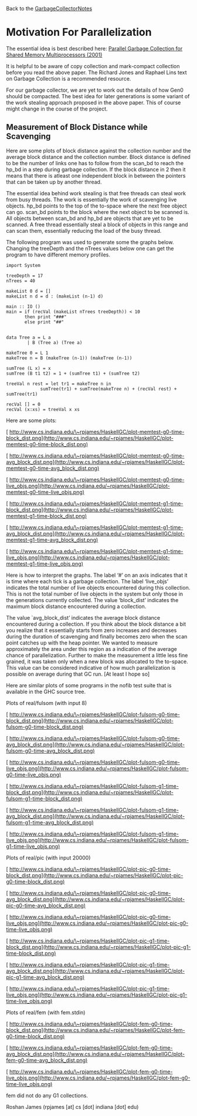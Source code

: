 
Back to the [GarbageCollectorNotes](garbage-collector-notes)

# Motivation For Parallelization


The essential idea is best described here:
[ Parallel Garbage Collection for Shared Memory Multiprocessors (2001)](http://citeseer.ist.psu.edu/flood01parallel.html)


It is helpful to be aware of copy collection and mark-compact collection before you read the above paper. The Richard Jones and Raphael Lins text on Garbage Collection is a recommended resource. 


For our garbage collector, we are yet to work out the details of how Gen0 should be compacted. The best idea for later generations is some variant of the work stealing approach proposed in the above paper. This of course might change in the course of the project. 

## Measurement of Block Distance while Scavenging


Here are some plots of block distance against the collection number and the average block distance and the collection number. Block distance is defined to be the number of links one has to follow from the scan_bd to reach the hp_bd in a step during garbage collection. If the block distance in 2 then it means that there is atleast one independent block in between the pointers that can be taken up by another thread.


The essential idea behind work stealing is that free threads can steal work from busy threads. The work is essentially the work of scavenging live objects. hp_bd points to the top of the to-space where the next free object can go. scan_bd points to the block where the next object to be scanned is. All objects between scan_bd and hp_bd  are objects that are yet to be scanned. A free thread essentially steal a block of objects in this range and can scan them, essentially reducing the load of the busy thread. 


The following program was used to generate some the graphs below. Changing the treeDepth and the nTrees values below one can get the program to have different memory profiles. 

```wiki
import System

treeDepth = 17
nTrees = 40

makeList 0 d = []
makeList n d = d : (makeList (n-1) d)

main :: IO ()
main = if (recVal (makeList nTrees treeDepth)) < 10
       then print "###"
       else print "##"


data Tree a = L a
	    | B (Tree a) (Tree a)

makeTree 0 = L 1
makeTree n = B (makeTree (n-1)) (makeTree (n-1))

sumTree (L x) = x
sumTree (B t1 t2) = 1 + (sumTree t1) + (sumTree t2)

treeVal n rest = let tr1 = makeTree n in
		     sumTree(tr1) + sumTree(makeTree n) + (recVal rest) + sumTree(tr1)

recVal [] = 0
recVal (x:xs) = treeVal x xs
```


Here are some plots:

[ http://www.cs.indiana.edu/\~rpjames/HaskellGC/plot-memtest-g0-time-block_dist.png](http://www.cs.indiana.edu/~rpjames/HaskellGC/plot-memtest-g0-time-block_dist.png)

[ http://www.cs.indiana.edu/\~rpjames/HaskellGC/plot-memtest-g0-time-avg_block_dist.png](http://www.cs.indiana.edu/~rpjames/HaskellGC/plot-memtest-g0-time-avg_block_dist.png)

[ http://www.cs.indiana.edu/\~rpjames/HaskellGC/plot-memtest-g0-time-live_objs.png](http://www.cs.indiana.edu/~rpjames/HaskellGC/plot-memtest-g0-time-live_objs.png)

[ http://www.cs.indiana.edu/\~rpjames/HaskellGC/plot-memtest-g1-time-block_dist.png](http://www.cs.indiana.edu/~rpjames/HaskellGC/plot-memtest-g1-time-block_dist.png)

[ http://www.cs.indiana.edu/\~rpjames/HaskellGC/plot-memtest-g1-time-avg_block_dist.png](http://www.cs.indiana.edu/~rpjames/HaskellGC/plot-memtest-g1-time-avg_block_dist.png)

[ http://www.cs.indiana.edu/\~rpjames/HaskellGC/plot-memtest-g1-time-live_objs.png](http://www.cs.indiana.edu/~rpjames/HaskellGC/plot-memtest-g1-time-live_objs.png)


Here is how to interpret the graphs. The label ‘\#’ on an axis indicates that it is time where each tick is a garbage collection. The label ‘live_objs’ indicates the total number of live objects encountered during this collection. This is not the total number of live objects in the system but only those in the generations currently collected. The value ‘block_dist’ indicates the maximum block distance encountered during a collection. 


The value \`avg_block_dist’ indicates the average block distance encountered during a collection. If you think about the block distance a bit you realize that it essentially starts from zero increases and decreases during the duration of scavenging and finally becomes zero when the scan point catches up with the heap pointer. We wanted to measure approximately the area under this region as a indication of the average chance of parallelization. Further to make the measurement a little less fine grained, it was taken only when a new block was allocated to the to-space. This value can be considered indicative of how much parallelization is possible on average during that GC run. \[At least I hope so\]


Here are similar plots of some programs in the nofib test suite that is available in the GHC source tree. 


Plots of real/fulsom (with input 8)

[ http://www.cs.indiana.edu/\~rpjames/HaskellGC/plot-fulsom-g0-time-block_dist.png](http://www.cs.indiana.edu/~rpjames/HaskellGC/plot-fulsom-g0-time-block_dist.png)

[ http://www.cs.indiana.edu/\~rpjames/HaskellGC/plot-fulsom-g0-time-avg_block_dist.png](http://www.cs.indiana.edu/~rpjames/HaskellGC/plot-fulsom-g0-time-avg_block_dist.png)

[ http://www.cs.indiana.edu/\~rpjames/HaskellGC/plot-fulsom-g0-time-live_objs.png](http://www.cs.indiana.edu/~rpjames/HaskellGC/plot-fulsom-g0-time-live_objs.png)

[ http://www.cs.indiana.edu/\~rpjames/HaskellGC/plot-fulsom-g1-time-block_dist.png](http://www.cs.indiana.edu/~rpjames/HaskellGC/plot-fulsom-g1-time-block_dist.png)

[ http://www.cs.indiana.edu/\~rpjames/HaskellGC/plot-fulsom-g1-time-avg_block_dist.png](http://www.cs.indiana.edu/~rpjames/HaskellGC/plot-fulsom-g1-time-avg_block_dist.png)

[ http://www.cs.indiana.edu/\~rpjames/HaskellGC/plot-fulsom-g1-time-live_objs.png](http://www.cs.indiana.edu/~rpjames/HaskellGC/plot-fulsom-g1-time-live_objs.png)


Plots of real/pic (with input 20000)

[ http://www.cs.indiana.edu/\~rpjames/HaskellGC/plot-pic-g0-time-block_dist.png](http://www.cs.indiana.edu/~rpjames/HaskellGC/plot-pic-g0-time-block_dist.png)

[ http://www.cs.indiana.edu/\~rpjames/HaskellGC/plot-pic-g0-time-avg_block_dist.png](http://www.cs.indiana.edu/~rpjames/HaskellGC/plot-pic-g0-time-avg_block_dist.png)

[ http://www.cs.indiana.edu/\~rpjames/HaskellGC/plot-pic-g0-time-live_objs.png](http://www.cs.indiana.edu/~rpjames/HaskellGC/plot-pic-g0-time-live_objs.png)

[ http://www.cs.indiana.edu/\~rpjames/HaskellGC/plot-pic-g1-time-block_dist.png](http://www.cs.indiana.edu/~rpjames/HaskellGC/plot-pic-g1-time-block_dist.png)

[ http://www.cs.indiana.edu/\~rpjames/HaskellGC/plot-pic-g1-time-avg_block_dist.png](http://www.cs.indiana.edu/~rpjames/HaskellGC/plot-pic-g1-time-avg_block_dist.png)

[ http://www.cs.indiana.edu/\~rpjames/HaskellGC/plot-pic-g1-time-live_objs.png](http://www.cs.indiana.edu/~rpjames/HaskellGC/plot-pic-g1-time-live_objs.png)


Plots of real/fem (with fem.stdin)

[ http://www.cs.indiana.edu/\~rpjames/HaskellGC/plot-fem-g0-time-block_dist.png](http://www.cs.indiana.edu/~rpjames/HaskellGC/plot-fem-g0-time-block_dist.png)

[ http://www.cs.indiana.edu/\~rpjames/HaskellGC/plot-fem-g0-time-avg_block_dist.png](http://www.cs.indiana.edu/~rpjames/HaskellGC/plot-fem-g0-time-avg_block_dist.png)

[ http://www.cs.indiana.edu/\~rpjames/HaskellGC/plot-fem-g0-time-live_objs.png](http://www.cs.indiana.edu/~rpjames/HaskellGC/plot-fem-g0-time-live_objs.png)


fem did not do any G1 collections.


Roshan James (rpjames \[at\] cs \[dot\] indiana \[dot\] edu)
